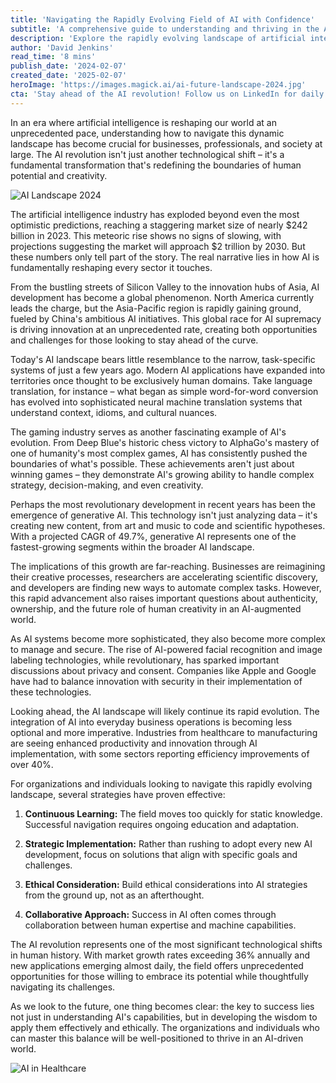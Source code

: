 ```yaml
---
title: 'Navigating the Rapidly Evolving Field of AI with Confidence'
subtitle: 'A comprehensive guide to understanding and thriving in the AI revolution'
description: 'Explore the rapidly evolving landscape of artificial intelligence, from its current $242 billion market size to projected $2 trillion by 2030. Learn how businesses and professionals can navigate this dynamic field through continuous learning, strategic implementation, and ethical considerations while staying ahead of emerging trends and challenges.'
author: 'David Jenkins'
read_time: '8 mins'
publish_date: '2024-02-07'
created_date: '2025-02-07'
heroImage: 'https://images.magick.ai/ai-future-landscape-2024.jpg'
cta: 'Stay ahead of the AI revolution! Follow us on LinkedIn for daily insights, expert analysis, and the latest developments in artificial intelligence that are shaping our future.'
---
```


In an era where artificial intelligence is reshaping our world at an unprecedented pace, understanding how to navigate this dynamic landscape has become crucial for businesses, professionals, and society at large. The AI revolution isn't just another technological shift – it's a fundamental transformation that's redefining the boundaries of human potential and creativity.

![AI Landscape 2024](https://i.magick.ai/PIXE/1738928710172_magick_img.webp)

The artificial intelligence industry has exploded beyond even the most optimistic predictions, reaching a staggering market size of nearly $242 billion in 2023. This meteoric rise shows no signs of slowing, with projections suggesting the market will approach $2 trillion by 2030. But these numbers only tell part of the story. The real narrative lies in how AI is fundamentally reshaping every sector it touches.

From the bustling streets of Silicon Valley to the innovation hubs of Asia, AI development has become a global phenomenon. North America currently leads the charge, but the Asia-Pacific region is rapidly gaining ground, fueled by China's ambitious AI initiatives. This global race for AI supremacy is driving innovation at an unprecedented rate, creating both opportunities and challenges for those looking to stay ahead of the curve.

Today's AI landscape bears little resemblance to the narrow, task-specific systems of just a few years ago. Modern AI applications have expanded into territories once thought to be exclusively human domains. Take language translation, for instance – what began as simple word-for-word conversion has evolved into sophisticated neural machine translation systems that understand context, idioms, and cultural nuances.

The gaming industry serves as another fascinating example of AI's evolution. From Deep Blue's historic chess victory to AlphaGo's mastery of one of humanity's most complex games, AI has consistently pushed the boundaries of what's possible. These achievements aren't just about winning games – they demonstrate AI's growing ability to handle complex strategy, decision-making, and even creativity.

Perhaps the most revolutionary development in recent years has been the emergence of generative AI. This technology isn't just analyzing data – it's creating new content, from art and music to code and scientific hypotheses. With a projected CAGR of 49.7%, generative AI represents one of the fastest-growing segments within the broader AI landscape.

The implications of this growth are far-reaching. Businesses are reimagining their creative processes, researchers are accelerating scientific discovery, and developers are finding new ways to automate complex tasks. However, this rapid advancement also raises important questions about authenticity, ownership, and the future role of human creativity in an AI-augmented world.

As AI systems become more sophisticated, they also become more complex to manage and secure. The rise of AI-powered facial recognition and image labeling technologies, while revolutionary, has sparked important discussions about privacy and consent. Companies like Apple and Google have had to balance innovation with security in their implementation of these technologies.

Looking ahead, the AI landscape will likely continue its rapid evolution. The integration of AI into everyday business operations is becoming less optional and more imperative. Industries from healthcare to manufacturing are seeing enhanced productivity and innovation through AI implementation, with some sectors reporting efficiency improvements of over 40%.

For organizations and individuals looking to navigate this rapidly evolving landscape, several strategies have proven effective:

1. **Continuous Learning:** The field moves too quickly for static knowledge. Successful navigation requires ongoing education and adaptation.

2. **Strategic Implementation:** Rather than rushing to adopt every new AI development, focus on solutions that align with specific goals and challenges.

3. **Ethical Consideration:** Build ethical considerations into AI strategies from the ground up, not as an afterthought.

4. **Collaborative Approach:** Success in AI often comes through collaboration between human expertise and machine capabilities.

The AI revolution represents one of the most significant technological shifts in human history. With market growth rates exceeding 36% annually and new applications emerging almost daily, the field offers unprecedented opportunities for those willing to embrace its potential while thoughtfully navigating its challenges.

As we look to the future, one thing becomes clear: the key to success lies not just in understanding AI's capabilities, but in developing the wisdom to apply them effectively and ethically. The organizations and individuals who can master this balance will be well-positioned to thrive in an AI-driven world.

![AI in Healthcare](https://i.magick.ai/PIXE/1738928710168_magick_img.webp)